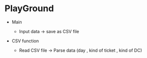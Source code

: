 # PlayGround
  * Main
    - Input data -> save as CSV file

  * CSV function
    - Read CSV file -> Parse data (day , kind of ticket , kind of DC)
